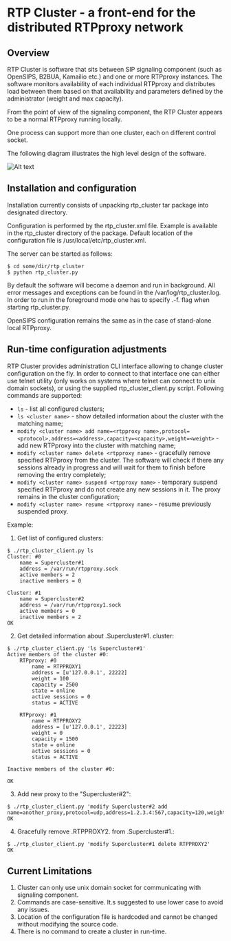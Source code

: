 # RTP Cluster - a front-end for the distributed RTPproxy network

## Overview

RTP Cluster is software that sits between SIP signaling component (such as OpenSIPS, B2BUA, Kamailio etc.) and one or more RTPproxy instances. The software monitors availability of each individual RTPproxy and distributes load between them based on that availability and parameters defined by the administrator (weight and max capacity).

From the point of view of the signaling component, the RTP Cluster appears to be a normal RTPproxy running locally. 

One process can support more than one cluster, each on different control socket.

The following diagram illustrates the high level design of the software.

![Alt text](https://docs.google.com/drawings/d/1FNrR8uRY5TeNBhVDLRM2eNYX363QD9aYMLb8GsALHdk/pub?w=800&h=600 "RTP Custer, high-level diagram")
 
## Installation and configuration

Installation currently consists of unpacking rtp_cluster tar package into designated directory. 

Configuration is performed by the rtp_cluster.xml file. Example is available in the rtp_cluster directory of the package. Default location of the configuration file is /usr/local/etc/rtp_cluster.xml.

The server can be started as follows:

```
$ cd some/dir/rtp_cluster
$ python rtp_cluster.py
```

By default the software will become a daemon and run in background. All error messages and exceptions can be found in the /var/log/rtp_cluster.log. In order to run in the foreground mode one has to specify .-f. flag when starting rtp_cluster.py.

OpenSIPS configuration remains the same as in the case of stand-alone local RTPproxy. 

## Run-time configuration adjustments

RTP Cluster provides administration CLI interface allowing to change cluster configuration on the fly. In order to connect to that interface one can either use telnet utility (only works on systems where telnet can connect to unix domain sockets), or using the supplied rtp_cluster_client.py script. Following commands are supported:

* `ls` - list all configured clusters;
* `ls <cluster name>` - show detailed information about the cluster with the matching name;
* `modify <cluster name> add name=<rtpproxy name>,protocol=<protocol>,address=<address>,capacity=<capacity>,weight=<weight>` - add new RTPproxy into the cluster with matching name;
* `modify <cluster name> delete <rtpproxy name>` - gracefully remove specified RTPproxy from the cluster. The software will check if there any sessions already in progress and will wait for them to finish before removing the entry completely;
* `modify <cluster name> suspend <rtpproxy name>` - temporary suspend specified RTPproxy and do not create any new sessions in it. The proxy remains in the cluster configuration;
* `modify <cluster name> resume <rtpproxy name>` - resume previously suspended proxy.

Example:

1. Get list of configured clusters:

```
$ ./rtp_cluster_client.py ls
Cluster: #0
    name = Supercluster#1
    address = /var/run/rtpproxy.sock
    active members = 2
    inactive members = 0

Cluster: #1
    name = Supercluster#2
    address = /var/run/rtpproxy1.sock
    active members = 0
    inactive members = 2
OK
```

2. Get detailed information about .Supercluster#1. cluster:

```
$ ./rtp_cluster_client.py 'ls Supercluster#1'
Active members of the cluster #0:
    RTPproxy: #0
        name = RTPPROXY1
        address = [u'127.0.0.1', 22222]
        weight = 100
        capacity = 2500
        state = online
        active sessions = 0
        status = ACTIVE

    RTPproxy: #1
        name = RTPPROXY2
        address = [u'127.0.0.1', 22223]
        weight = 0
        capacity = 1500
        state = online
        active sessions = 0
        status = ACTIVE

Inactive members of the cluster #0:

OK
```

3. Add new proxy to the "Supercluster#2":

```
$ ./rtp_cluster_client.py 'modify Supercluster#2 add name=another_proxy,protocol=udp,address=1.2.3.4:567,capacity=120,weight=300'                 
OK
```

4. Gracefully remove .RTPPROXY2. from .Supercluster#1.:

```
$ ./rtp_cluster_client.py 'modify Supercluster#1 delete RTPPROXY2'
OK
```

## Current Limitations

1. Cluster can only use unix domain socket for communicating with signaling component.
2. Commands are case-sensitive. It.s suggested to use lower case to avoid any issues.
3. Location of the configuration file is hardcoded and cannot be changed without modifying the source code.
4. There is no command to create a cluster in run-time.
